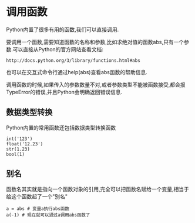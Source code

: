 # 调用函数
Python内置了很多有用的函数,我们可以直接调用.

要调用一个函数,需要知道函数的名称和参数,比如求绝对值的函数abs,只有一个参数.可以直接从Python的官方网站查看文档:
```
http://docs.python.org/3/library/functions.html#abs
```
也可以在交互式命令行通过help(abs)查看abs函数的帮助信息.

调用函数的时候,如果传入的参数数量不对,或者参数类型不能被函数接受,都会报TypeError的错误,并且Python会明确返回错误信息.
## 数据类型转换
Python内置的常用函数还包括数据类型转换函数
```
int('123')
float('12.23')
str(1.23)
bool(1)
```

## 别名
函数名其实就是指向一个函数对象的引用,完全可以把函数名赋给一个变量,相当于给这个函数起了一个"别名"
```
a = abs # 变量a执行abs函数
a(-1) # 现在就可以通过a调用abs函数了
```